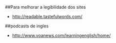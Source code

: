 ##Para melhorar a legibilidade dos sites

* http://readable.tastefulwords.com/

##podcasts de ingles

* http://www.voanews.com/learningenglish/home/
